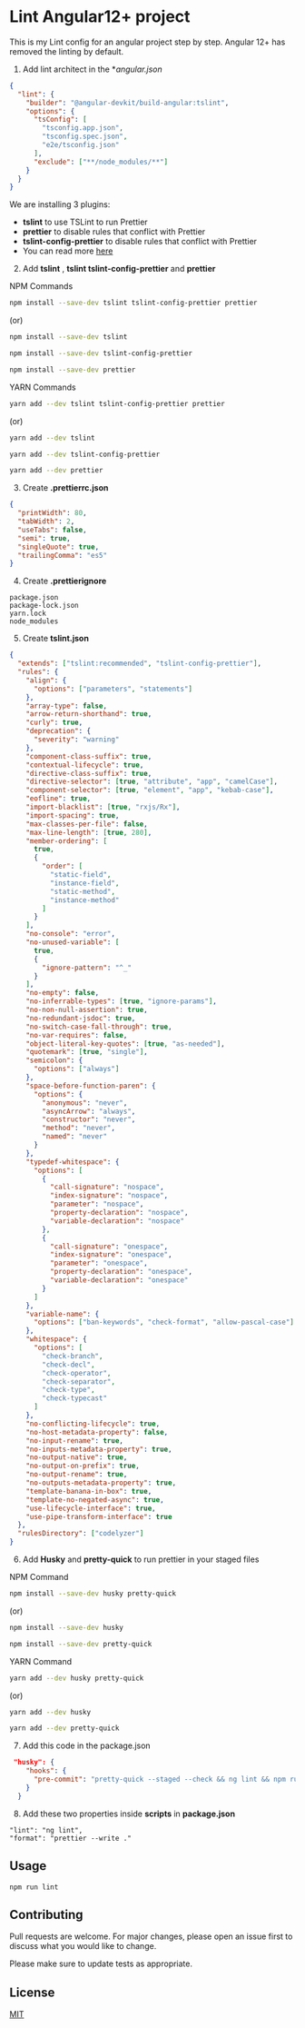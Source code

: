 # Lint Angular12+ project

This is my Lint config for an angular project step by step. Angular 12+ has removed the linting by default.

1. Add lint architect in the **angular.json*

```json
{
  "lint": {
    "builder": "@angular-devkit/build-angular:tslint",
    "options": {
      "tsConfig": [
        "tsconfig.app.json",
        "tsconfig.spec.json",
        "e2e/tsconfig.json"
      ],
      "exclude": ["**/node_modules/**"]
    }
  }
}
```

We are installing 3 plugins:

- **tslint** to use TSLint to run Prettier
- **prettier** to disable rules that conflict with Prettier
- **tslint-config-prettier** to disable rules that conflict with Prettier
- You can read more [here](https://prettier.io/docs/en/integrating-with-linters.html#tslint)


2. Add **tslint** , **tslint tslint-config-prettier** and **prettier**
 
NPM Commands

```bash 
npm install --save-dev tslint tslint-config-prettier prettier 
```

(or)

```bash 
npm install --save-dev tslint
```
```bash 
npm install --save-dev tslint-config-prettier 
```
```bash 
npm install --save-dev prettier
```

YARN Commands

```bash 
yarn add --dev tslint tslint-config-prettier prettier 
```

(or)

```bash 
yarn add --dev tslint
```
```bash 
yarn add --dev tslint-config-prettier 
```
```bash 
yarn add --dev prettier
```

3. Create **.prettierrc.json**

```json
{
  "printWidth": 80,
  "tabWidth": 2,
  "useTabs": false,
  "semi": true,
  "singleQuote": true,
  "trailingComma": "es5"
}
```

4. Create **.prettierignore** 

```
package.json
package-lock.json
yarn.lock
node_modules
```

5. Create **tslint.json**

```json
{
  "extends": ["tslint:recommended", "tslint-config-prettier"],
  "rules": {
    "align": {
      "options": ["parameters", "statements"]
    },
    "array-type": false,
    "arrow-return-shorthand": true,
    "curly": true,
    "deprecation": {
      "severity": "warning"
    },
    "component-class-suffix": true,
    "contextual-lifecycle": true,
    "directive-class-suffix": true,
    "directive-selector": [true, "attribute", "app", "camelCase"],
    "component-selector": [true, "element", "app", "kebab-case"],
    "eofline": true,
    "import-blacklist": [true, "rxjs/Rx"],
    "import-spacing": true,
    "max-classes-per-file": false,
    "max-line-length": [true, 280],
    "member-ordering": [
      true,
      {
        "order": [
          "static-field",
          "instance-field",
          "static-method",
          "instance-method"
        ]
      }
    ],
    "no-console": "error",
    "no-unused-variable": [
      true,
      {
        "ignore-pattern": "^_"
      }
    ],
    "no-empty": false,
    "no-inferrable-types": [true, "ignore-params"],
    "no-non-null-assertion": true,
    "no-redundant-jsdoc": true,
    "no-switch-case-fall-through": true,
    "no-var-requires": false,
    "object-literal-key-quotes": [true, "as-needed"],
    "quotemark": [true, "single"],
    "semicolon": {
      "options": ["always"]
    },
    "space-before-function-paren": {
      "options": {
        "anonymous": "never",
        "asyncArrow": "always",
        "constructor": "never",
        "method": "never",
        "named": "never"
      }
    },
    "typedef-whitespace": {
      "options": [
        {
          "call-signature": "nospace",
          "index-signature": "nospace",
          "parameter": "nospace",
          "property-declaration": "nospace",
          "variable-declaration": "nospace"
        },
        {
          "call-signature": "onespace",
          "index-signature": "onespace",
          "parameter": "onespace",
          "property-declaration": "onespace",
          "variable-declaration": "onespace"
        }
      ]
    },
    "variable-name": {
      "options": ["ban-keywords", "check-format", "allow-pascal-case"]
    },
    "whitespace": {
      "options": [
        "check-branch",
        "check-decl",
        "check-operator",
        "check-separator",
        "check-type",
        "check-typecast"
      ]
    },
    "no-conflicting-lifecycle": true,
    "no-host-metadata-property": false,
    "no-input-rename": true,
    "no-inputs-metadata-property": true,
    "no-output-native": true,
    "no-output-on-prefix": true,
    "no-output-rename": true,
    "no-outputs-metadata-property": true,
    "template-banana-in-box": true,
    "template-no-negated-async": true,
    "use-lifecycle-interface": true,
    "use-pipe-transform-interface": true
  },
  "rulesDirectory": ["codelyzer"]
}
```

6. Add **Husky** and **pretty-quick** to run prettier in your staged files

NPM Command

```bash
npm install --save-dev husky pretty-quick
```
(or)

```bash
npm install --save-dev husky
```

```bash
npm install --save-dev pretty-quick
```

YARN Command

```bash
yarn add --dev husky pretty-quick
```
(or)

```bash
yarn add --dev husky
```
```bash
yarn add --dev pretty-quick
```

7. Add this code in the package.json

```json
 "husky": {
    "hooks": {
      "pre-commit": "pretty-quick --staged --check && ng lint && npm run format"
    }
  }
```

8. Add these two properties inside **scripts** in **package.json**

```
"lint": "ng lint",
"format": "prettier --write ."
```

## Usage

```
npm run lint
```

## Contributing

Pull requests are welcome. For major changes, please open an issue first to discuss what you would like to change.

Please make sure to update tests as appropriate.

## License

[MIT](https://choosealicense.com/licenses/mit/)


